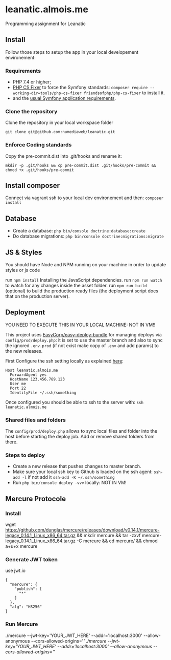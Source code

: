 # leanatic.almois.me

Programming assignment for Leanatic

## Install

Follow those steps to setup the app in your local developement environement:

### Requirements

  * PHP 7.4 or higher;
  * [PHP CS Fixer](https://github.com/FriendsOfPHP/PHP-CS-Fixer/blob/master/doc/installation.rst#globally-homebrew) to force the Symfony standards: `composer require --working-dir=tools/php-cs-fixer friendsofphp/php-cs-fixer` to install it.
  * and the [usual Symfony application requirements](https://symfony.com/doc/5.4/setup.html#technical-requirements).

### Clone the repository 

Clone the repository in your local workspace folder
```
git clone git@github.com:numediaweb/leanatic.git
```

### Enforce Coding standards

Copy the pre-commit.dist into .git/hooks and rename it:
```shell
mkdir -p .git/hooks && cp pre-commit.dist .git/hooks/pre-commit && chmod +x .git/hooks/pre-commit
```

## Install composer

Connect via vagrant ssh to your local dev environement and then: `composer install`

## Database

* Create a database: `php bin/console doctrine:database:create`
* Do database migrations: `php bin/console doctrine:migrations:migrate`

## JS & Styles

You should have Node and NPM running on your machine in order to update styles or js code

run `npm install` Installing the JavaScript dependencies.
run `npm run watch` to watch for any changes inside the asset folder.
run `npm run build`  (optional) to build the production ready files (the deployment script does that on the production server).

## Deployment

YOU NEED TO EXECUTE THIS IN YOUR LOCAL MACHINE: NOT IN VM!!

This project uses [EasyCorp/easy-deploy-bundle](https://github.com/EasyCorp/easy-deploy-bundle) for managing deploys via `config/prod/deploy.php`: it is set to use the master branch and also to sync the ignored `.env.prod` (if not exist make copy of `.env` and add params) to the new releases.

First Configure the ssh setting locally as explained [here](https://github.com/EasyCorp/easy-deploy-bundle/blob/master/doc/tutorials/local-ssh-config.md#defining-the-ssh-server-configuration):

```shell script
Host leanatic.almois.me
  ForwardAgent yes
  HostName 123.456.789.123
  User me
  Port 22
  IdentityFile ~/.ssh/something
```
 
Once configured you should be able to ssh to the server with: `ssh leanatic.almois.me`

### Shared files and folders

The `config/prod/deploy.php` allows to sync local files and folder into the host before starting the deploy job. Add or remove shared folders from there.

### Steps to deploy

* Create a new release that pushes changes to master branch.
* Make sure your local ssh key to Github is loaded on the ssh agent: `ssh-add -l` if not add it `ssh-add -K ~/.ssh/something`
* Run `php bin/console deploy -vvv` locally: NOT IN VM!

## Mercure Protocole

### Install
wget https://github.com/dunglas/mercure/releases/download/v0.14.1/mercure-legacy_0.14.1_Linux_x86_64.tar.gz && mkdir mercure && tar -zxvf mercure-legacy_0.14.1_Linux_x86_64.tar.gz -C mercure && cd mercure/ && chmod a+u+x mercure


### Generate JWT token
use jwt.io

```
{
  "mercure": {
    "publish": [
      "*"
    ]
  },
  "alg": "HS256"
}
```

### Run Mercure

./mercure --jwt-key='YOUR_JWT_HERE' --addr='localhost:3000' --allow-anonymous --cors-allowed-origins='*'
./mercure --jwt-key='YOUR_JWT_HERE' --addr='localhost:3000' --allow-anonymous --cors-allowed-origins='*'
